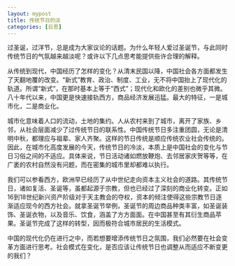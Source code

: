 ```yaml
---
layout: mypost
title: 传统节日的淡
categories: [日思]
---
```



过圣诞，过洋节，总是成为大家议论的话题。为什么年轻人爱过圣诞节，与此同时传统节日的气氛越来越淡呢？或许以下几点思考能提供些许合理的解释。


从传统到现代，中国经历了怎样的变化？从清末民国以降，中国社会各方面都发生了天翻地覆的改变。“新式”教育、政治、制度、工业，无不将中国抬上了现代化的轨道。所谓“新式”，在那时基本上等于“西式”；现代化和欧化的差别也微乎其微。八十年代以来，中国更是快速接轨西方，商品经济发展迅猛。最大的特征，一是城市化，二是商业化。


城市化意味着人口的流动，土地的集约。人从农村来到了城市，离开了家族、乡邻，从社会层面减少了过传统节日的联系性。中国传统节日多注重团圆，无论是清明中秋，都理应与祖辈、家人齐聚。这样的节日传统是顺应传统农业社会传统的。因此，在城市化高度发展的今天，传统节日的冷淡，本质上是中国社会的变化与节日习俗之间的不适应。具体来说，节日活动诸如燃放鞭炮、去邻居家庆贺等等，在广袤的农村自然没有问题，而在密集的城市里却都难以执行。


我们可以参看西方，欧洲早已经历了从中世纪走向资本主义社会的道路。其传统节日，诸如复活、圣诞等，虽都起源于宗教，但也已经过了深刻的商业化转变。正如16到18世纪新兴资产阶级对于天主教会的夺权，资本的倾注使得这些宗教节日逐渐适应现今的西方社会。就拿圣诞节举例，圣诞节的周边商品种类丰富，如圣诞装饰、圣诞衣物，以及音乐、饮食，涵盖了方方面面。在中国甚至有其衍生商品苹果。圣诞节完成了这样的转型，因而极符合城市居民的生活模式。


中国的现代化仍在进行之中，而若想要增添传统节日之氛围，我们必然要在社会变革方面进行思考。社会模式在变化，是否应该让传统节日也调整从而适应不断变更的我们？
